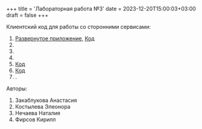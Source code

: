 +++
title = 'Лабораторная работа №3'
date = 2023-12-20T15:00:03+03:00
draft = false
+++

Клиентский код для работы со сторонними сервисами:
1. [Развернутое приложение](https://fizic.github.io/herzen-js-portfolio/lab_3/task_1.html), [Код](https://github.com/Fizic/herzen-js-portfolio/blob/master/static/js/lab_3/task_1.js)
2. 
3. 
4. 
5. [Код](https://replit.com/@elkostylevaa/web#%D0%BE%D0%BE%D0%BF.js)
6. [Код](https://github.com/elyakkos/webb.git)
7. .

Авторы:
1. Закаблукова Анастасия
2. Костылева Элеонора
3. Нечаева Наталия
4. Фирсов Кирилл
